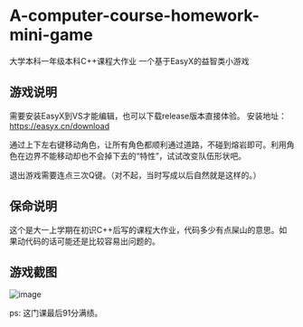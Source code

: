 # A-computer-course-homework-mini-game
大学本科一年级本科C++课程大作业 一个基于EasyX的益智类小游戏

## 游戏说明
需要安装EasyX到VS才能编辑，也可以下载release版本直接体验。
安装地址：https://easyx.cn/download

通过上下左右键移动角色，让所有角色都顺利通过道路，不碰到熔岩即可。利用角色在边界不能移动却也不会掉下去的“特性”，试试改变队伍形状吧。

退出游戏需要连点三次Q键。（对不起，当时写成以后自然就是这样的。）

## 保命说明
这个是大一上学期在初识C++后写的课程大作业，代码多少有点屎山的意思。如果动代码的话可能还是比较容易出问题的。

## 游戏截图
![image](https://user-images.githubusercontent.com/104246706/227777583-4f6cb863-2a2a-4e8d-a8c9-663519663913.png)

ps: 这门课最后91分满绩。
